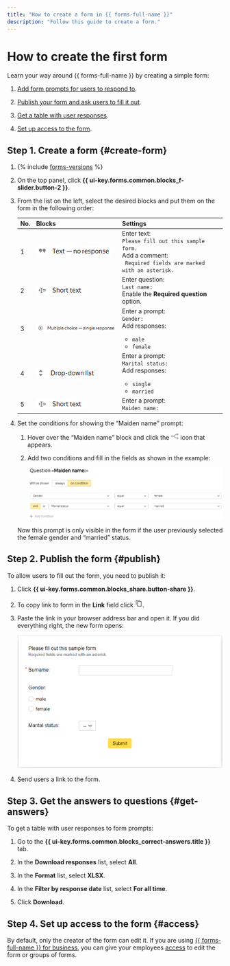 ```yaml
---
title: "How to create a form in {{ forms-full-name }}"
description: "Follow this guide to create a form."
---
```


# How to create the first form

Learn your way around {{ forms-full-name }} by creating a simple form:

1. [Add form prompts for users to respond to](#create-form).

1. [Publish your form and ask users to fill it out](#publish).

1. [Get a table with user responses](#get-answers).

1. [Set up access to the form](#access).

## Step 1. Create a form {#create-form}

1. {% include [forms-versions](../_includes/forms/forms-versions.md) %}

1. On the top panel, click **{{ ui-key.forms.common.blocks_f-slider.button-2 }}**.

1. From the list on the left, select the desired blocks and put them on the form in the following order:

   | No. | Blocks | Settings |
   ----- | ----- | -----
   | 1 | ![](../_assets/forms/text-block.png) | Enter text:<br/>`Please fill out this sample form.`<br/>Add a comment:<br/>` Required fields are marked with an asterisk.` |
   | 2 | ![](../_assets/forms/short-text-block.png) | Enter question: <br/>`Last name:`<br/>Enable the **Required question** option. |
   | 3 | ![](../_assets/forms/single-option-block.png) | Enter a prompt:<br/>`Gender:`<br/>Add responses:<ul><li>`male`<li>`female`<ul/> |
   | 4 | ![](../_assets/forms/drop-down-list-block.png) | Enter a prompt:<br/>`Marital status:`<br/>Add responses:<ul><li>`single`<li>`married`<ul/> |
   | 5 | ![](../_assets/forms/short-text-block.png) | Enter a prompt:<br/>`Maiden name:` |

1. Set the conditions for showing the <q>Maiden name</q> prompt:

   1. Hover over the <q>Maiden name</q> block and click the ![](../_assets/forms/conditions.png) icon that appears.

   1. Add two conditions and fill in the fields as shown in the example:

      ![](../_assets/forms/block-conditions-settings.png)

   Now this prompt is only visible in the form if the user previously selected the female gender and <q>married</q> status.


## Step 2. Publish the form {#publish}

To allow users to fill out the form, you need to publish it:

1. Click **{{ ui-key.forms.common.blocks_share.button-share }}**.

1. To copy link to form in the **Link** field click ![](../_assets/forms/icon-copy.png).

1. Paste the link in your browser address bar and open it. If you did everything right, the new form opens:

   ![](../_assets/forms/form-example.png)

1. Send users a link to the form.


## Step 3. Get the answers to questions {#get-answers}

To get a table with user responses to form prompts:

1. Go to the **{{ ui-key.forms.common.blocks_correct-answers.title }}** tab.

1. In the **Download responses** list, select **All**.

1. In the **Format** list, select **XLSX**.

1. In the **Filter by response date** list, select **For all time**.

1. Click **Download**.


## Step 4. Set up access to the form {#access}

By default, only the creator of the form can edit it. If you are using [{{ forms-full-name }} for business](forms-for-org.md), you can give your employees [access](access.md) to edit the form or groups of forms.
